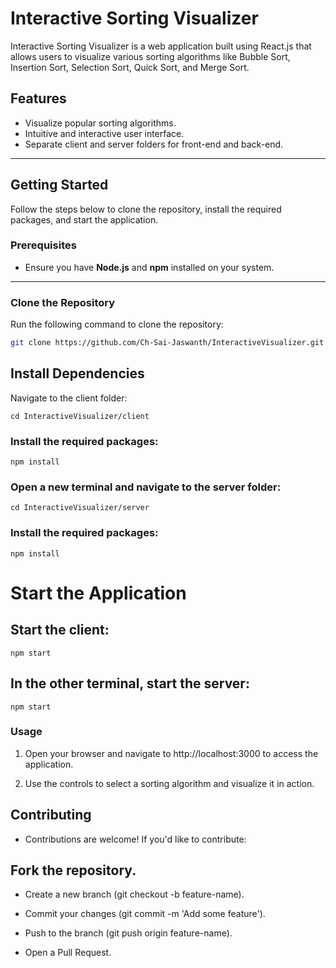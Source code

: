 # Interactive Sorting Visualizer

Interactive Sorting Visualizer is a web application built using React.js that allows users to visualize various sorting algorithms like Bubble Sort, Insertion Sort, Selection Sort, Quick Sort, and Merge Sort. 

## Features
- Visualize popular sorting algorithms.
- Intuitive and interactive user interface.
- Separate client and server folders for front-end and back-end.

---

## Getting Started

Follow the steps below to clone the repository, install the required packages, and start the application.

### Prerequisites
- Ensure you have **Node.js** and **npm** installed on your system.

---

### Clone the Repository

Run the following command to clone the repository:

```bash
git clone https://github.com/Ch-Sai-Jaswanth/InteractiveVisualizer.git
```


## Install Dependencies

Navigate to the client folder:
```
cd InteractiveVisualizer/client
```
### Install the required packages:
```
npm install
```
### Open a new terminal and navigate to the server folder:
```
cd InteractiveVisualizer/server
```

### Install the required packages:
```
npm install
```

# Start the Application

## Start the client:
```
npm start
```

## In the other terminal, start the server:
```
npm start
```

### Usage

1. Open your browser and navigate to http://localhost:3000 to access the application.

2. Use the controls to select a sorting algorithm and visualize it in action.

## Contributing

- Contributions are welcome! If you'd like to contribute:

## Fork the repository.

* Create a new branch (git checkout -b feature-name).

* Commit your changes (git commit -m 'Add some feature').

* Push to the branch (git push origin feature-name).

* Open a Pull Request.

